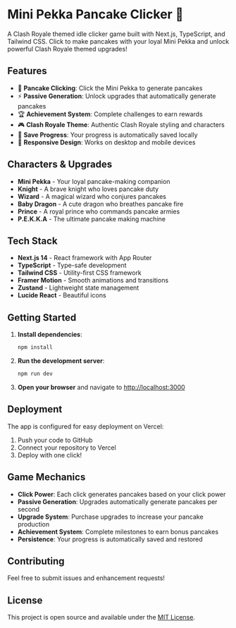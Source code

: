 # Mini Pekka Pancake Clicker 🥞

A Clash Royale themed idle clicker game built with Next.js, TypeScript, and Tailwind CSS. Click to make pancakes with your loyal Mini Pekka and unlock powerful Clash Royale themed upgrades!

## Features

- 🥞 **Pancake Clicking**: Click the Mini Pekka to generate pancakes
- ⚡ **Passive Generation**: Unlock upgrades that automatically generate pancakes
- 🏆 **Achievement System**: Complete challenges to earn rewards
- 🎮 **Clash Royale Theme**: Authentic Clash Royale styling and characters
- 💾 **Save Progress**: Your progress is automatically saved locally
- 📱 **Responsive Design**: Works on desktop and mobile devices

## Characters & Upgrades

- **Mini Pekka** - Your loyal pancake-making companion
- **Knight** - A brave knight who loves pancake duty
- **Wizard** - A magical wizard who conjures pancakes
- **Baby Dragon** - A cute dragon who breathes pancake fire
- **Prince** - A royal prince who commands pancake armies
- **P.E.K.K.A** - The ultimate pancake making machine

## Tech Stack

- **Next.js 14** - React framework with App Router
- **TypeScript** - Type-safe development
- **Tailwind CSS** - Utility-first CSS framework
- **Framer Motion** - Smooth animations and transitions
- **Zustand** - Lightweight state management
- **Lucide React** - Beautiful icons

## Getting Started

1. **Install dependencies**:
   ```bash
   npm install
   ```

2. **Run the development server**:
   ```bash
   npm run dev
   ```

3. **Open your browser** and navigate to [http://localhost:3000](http://localhost:3000)

## Deployment

The app is configured for easy deployment on Vercel:

1. Push your code to GitHub
2. Connect your repository to Vercel
3. Deploy with one click!

## Game Mechanics

- **Click Power**: Each click generates pancakes based on your click power
- **Passive Generation**: Upgrades automatically generate pancakes per second
- **Upgrade System**: Purchase upgrades to increase your pancake production
- **Achievement System**: Complete milestones to earn bonus pancakes
- **Persistence**: Your progress is automatically saved and restored

## Contributing

Feel free to submit issues and enhancement requests!

## License

This project is open source and available under the [MIT License](LICENSE).
